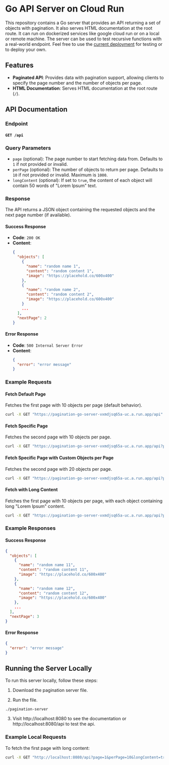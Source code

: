 
# Go API Server on Cloud Run

This repository contains a Go server that provides an API returning a set of objects with pagination. It also serves HTML documentation at the root route. It can run on dockerized services like google cloud run or on a local or remote machine. The server can be used to test recursive functions with a real-world endpoint. Feel free to use the [current deployment](https://pagination-go-server-vxmdjsq65a-uc.a.run.app/) for testing or to deploy your own. 

## Features

- **Paginated API**: Provides data with pagination support, allowing clients to specify the page number and the number of objects per page.
- **HTML Documentation**: Serves HTML documentation at the root route (`/`).

## API Documentation

### Endpoint

#### `GET /api`

### Query Parameters

- `page` (optional): The page number to start fetching data from. Defaults to `1` if not provided or invalid.
- `perPage` (optional): The number of objects to return per page. Defaults to `10` if not provided or invalid. Maximum is `1000`.
- `longContent` (optional): If set to `true`, the content of each object will contain 50 words of "Lorem Ipsum" text.

### Response

The API returns a JSON object containing the requested objects and the next page number (if available).

#### Success Response

- **Code**: `200 OK`
- **Content**:
  ```json
  {
    "objects": [
      {
        "name": "random name 1",
        "content": "random content 1",
        "image": "https://placehold.co/600x400"
      },
      {
        "name": "random name 2",
        "content": "random content 2",
        "image": "https://placehold.co/600x400"
      }
      ...
    ],
    "nextPage": 2
  }
  ```

#### Error Response

- **Code**: `500 Internal Server Error`
- **Content**:
  ```json
  {
    "error": "error message"
  }
  ```

### Example Requests

#### Fetch Default Page

Fetches the first page with 10 objects per page (default behavior).

```bash
curl -X GET "https://pagination-go-server-vxmdjsq65a-uc.a.run.app/api"
```

#### Fetch Specific Page

Fetches the second page with 10 objects per page.

```bash
curl -X GET "https://pagination-go-server-vxmdjsq65a-uc.a.run.app/api?page=2"
```

#### Fetch Specific Page with Custom Objects per Page

Fetches the second page with 20 objects per page.

```bash
curl -X GET "https://pagination-go-server-vxmdjsq65a-uc.a.run.app/api?page=2&perPage=20"
```

#### Fetch with Long Content

Fetches the first page with 10 objects per page, with each object containing long "Lorem Ipsum" content.

```bash
curl -X GET "https://pagination-go-server-vxmdjsq65a-uc.a.run.app/api?page=1&perPage=10&longContent=true"
```

### Example Responses

#### Success Response

```json
{
  "objects": [
    {
      "name": "random name 11",
      "content": "random content 11",
      "image": "https://placehold.co/600x400"
    },
    {
      "name": "random name 12",
      "content": "random content 12",
      "image": "https://placehold.co/600x400"
    },
    ...
  ],
  "nextPage": 3
}
```

#### Error Response

```json
{
  "error": "error message"
}
```

## Running the Server Locally

To run this server locally, follow these steps:

1. Download the pagination server file. 

2. Run the file. 

```  
./pagination-server 
```
3. Visit http://localhost:8080 to see the documentation or http://localhost:8080/api to test the api. 

### Example Local Requests

To fetch the first page with long content:

```bash
curl -X GET "http://localhost:8080/api?page=1&perPage=10&longContent=true"
```
 